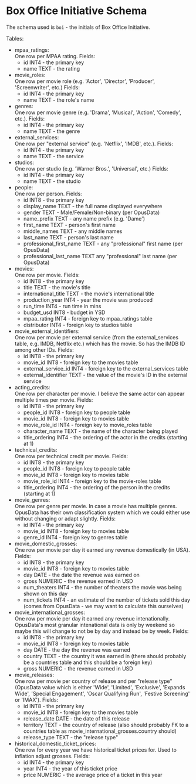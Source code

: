 # Box Office Initiative Schema

The schema used is `boi` - the initials of Box Office Initiative.

Tables:
* mpaa_ratings:  
  One row per MPAA rating. Fields:  
  * id INT4 - the primary key
  * name TEXT - the rating
* movie_roles:  
  One row per movie role (e.g. 'Actor', 'Director', 'Producer', 'Screenwriter', etc.) Fields:  
  * id INT4 - the primary key
  * name TEXT - the role's name
* genres:  
  One row per movie genre (e.g. 'Drama', 'Musical', 'Action', 'Comedy', etc.). Fields:  
  * id INT4 - the primary key
  * name TEXT - the genre
* external_services:  
  One row per "external service" (e.g. 'Netflix', 'IMDB', etc.). Fields:  
  * id INT4 - the primary key
  * name TEXT - the service
* studios:  
  One row per studio (e.g. 'Warner Bros.', 'Universal', etc.) Fields:  
  * id INT4 - the primary key
  * name TEXT - the studio
* people:  
  One row per person. Fields:  
  * id INT8 - the primary key
  * display_name TEXT - the full name displayed everywhere
  * gender TEXT - Male/Female/Non-binary (per OpusData)
  * name_prefix TEXT - any name prefix (e.g. 'Dame')
  * first_name TEXT - person's first name
  * middle_names TEXT - any middle names
  * last_name TEXT - person's last name
  * professional_first_name TEXT - any "professional" first name (per OpusData)
  * professional_last_name TEXT any "professional" last name (per OpusData)
* movies:  
  One row per movie. Fields:  
  * id INT8 - the primary key
  * title TEXT - the movie's title
  * international_title TEXT - the movie's international title
  * production_year INT4 - year the movie was produced
  * run_time INT4 - run time in mins
  * budget_usd INT8 - budget in YSD
  * mpaa_rating INT4 - foreign key to mpaa_ratings table
  * distributor INT4 - foreign key to studios table
* movie_external_identifiers:  
  One row per movie per external service (from the external_services table, e.g. IMDB, Netflix etc.) which has the movie. So has the IMDB ID among other IDs. Fields:  
  * id INT8 - the primary key
  * movie_id INT8 - foreign key to the movies table
  * external_service_id INT4 - foreign key to the external_services table
  * external_identifier TEXT - the value of the movie's ID in the external service
* acting_credits:  
  One row per character per movie. I believe the same actor can appear multiple times per movie. Fields:  
  * id INT8 - the primary key
  * people_id INT8 - foreign key to people table
  * movie_id INT8 - foreign key to movies table
  * movie_role_id INT4 - foreign key to movie_roles table
  * character_name TEXT - the name of the character being played
  * title_ordering INT4 - the ordering of the actor in the credits (starting at 1)
* technical_credits:  
  One row per technical credit per movie. Fields:  
  * id INT8 - the primary key
  * people_id INT8 - foreign key to people table
  * movie_id INT8 - foreign key to movies table
  * movie_role_id INT4 - foreign key to the movie-roles table
  * title_ordering INT4 - the ordering of the person in the credits (starting at 1)
* movie_genres:  
  One row per genre per movie. In case a movie has multiple genres. OpusData has their own classification system which we could either use without changing or adapt slightly. Fields:  
  * id INT4 - the primary key
  * movie_id INT8 - foreign key to movies table
  * genre_id INT4 - foreign key to genres table
* movie_domestic_grosses:  
  One row per movie per day it earned any revenue domestically (in USA). Fields:  
  * id INT8 - the primary key
  * movie_id INT8 - foreign key to movies table
  * day DATE - the date the revenue was earned on
  * gross NUMERIC - the revenue earned in USD
  * num_theaters INT4 - the number of theaters the movie was being shown on this day
  * num_tickets INT4 - an estimate of the number of tickets sold this day (comes from OpusData - we may want to calculate this ourselves)
* movie_international_grosses:  
  One row per movie per day it earned any revenue intenationally. OpusData's most granular intenational data is only by weekend so maybe this will change to not be by day and instead be by week. Fields:  
  * id INT8 - the primary key
  * movie_id INT8 - foreign key to movies table
  * day DATE - the day the revenue was earned
  * country TEXT - the country it was earned in (there should probably be a countries table and this should be a foreign key)
  * gross NUMERIC - the revenue earned in USD
* movie_releases:  
  One row per movie per country of release and per "release type" (OpusData value which is either 'Wide', 'Limited', 'Exclusive', 'Expands Wide', 'Special Engagement', 'Oscar Qualifying Run', 'Festive Screening' or 'IMAX'). Fields:  
  * id INT8 - the primary key
  * movie_id INT8 - foreign key to the movies table
  * release_date DATE - the date of this release
  * territory TEXT - the country of release (also should probably FK to a countries table as movie_international_grosses.country should)
  * release_type TEXT - the "release type"
* historical_domestic_ticket_prices:  
  One row for every year we have historical ticket prices for. Used to inflation adjust grosses. Fields:  
  * id INT4 - the primary key
  * year INT4 - the year of this ticket price
  * price NUMERIC - the average price of a ticket in this year

